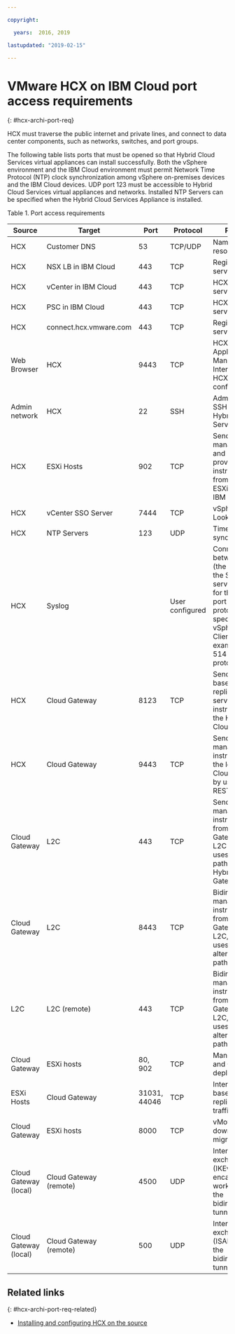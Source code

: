 ```yaml
---

copyright:

  years:  2016, 2019

lastupdated: "2019-02-15"

---
```

# VMware HCX on IBM Cloud port access requirements
{: #hcx-archi-port-req}

HCX must traverse the public internet and private lines, and connect to data center components, such as networks, switches, and port groups.

The following table lists ports that must be opened so that Hybrid Cloud Services virtual appliances can install successfully. Both the vSphere environment and the IBM Cloud environment must permit Network Time Protocol (NTP) clock synchronization among vSphere on-premises devices and the IBM Cloud devices. UDP port 123 must be accessible to Hybrid Cloud Services virtual appliances and networks. Installed NTP Servers can be specified when the Hybrid Cloud Services Appliance is installed.

Table 1. Port access requirements

| Source | Target       | Port | Protocol | Purpose         | Services |
|--------|--------------|------|----------|-----------------|----------|
| HCX    | Customer DNS | 53   | TCP/UDP  | Name resolution | DNS      |
| HCX    | NSX LB in IBM Cloud | 443 | TCP | Registration service | HTTPS |
| HCX    | vCenter in IBM Cloud | 443 | TCP | HCX REST service | HTTPS |
| HCX    | PSC in IBM Cloud | 443 | TCP | HCX REST service | HTTPS |
| HCX    | connect.hcx.vmware.com | 443 | TCP | Registration service | HTTPS |
| Web Browser | HCX | 9443 | TCP | HCX Virtual Appliance Management Interface for HCX system configuration | HTTPS |
| Admin network | HCX | 22 | SSH | Administrator SSH access to Hybrid Cloud Services | SSH |
| HCX | ESXi Hosts | 902 | TCP | Send management and provisioning instructions from HCX to ESXi Hosts in IBM Cloud. | Internal |
| HCX | vCenter SSO Server | 7444 | TCP | vSphere Lookup Service |  |
| HCX | NTP Servers | 123 | UDP | Time synchronization | |
| HCX | Syslog |   | User configured | Connection between HCX (the client) and the Syslog server. Values for the Syslog port and protocol are specified in the vSphere Web Client. For example, port 514 for UDP protocol. | |
| HCX | Cloud Gateway | 8123 | TCP | Send host-based replication service instructions to the Hybrid Cloud Gateway. | HTTP |
| HCX | Cloud Gateway | 9443 | TCP | Send management instructions to the local Hybrid Cloud Gateway by using the REST API. | HTTP</br>HTTPS |
| Cloud Gateway | L2C | 443 | TCP | Send management instructions from Cloud Gateway to L2C when L2C uses the same path as the Hybrid Cloud Gateway. | HTTP</br>HTTPS |
| Cloud Gateway | L2C | 8443 | TCP | Bidirectional management instructions from Cloud Gateway to L2C, when L2C uses an alternative data path. | HTTP</br>HTTPS |
| L2C | L2C (remote) | 443 | TCP | Bidirectional management instructions from Cloud Gateway to L2C, when L2C uses an alternative data path. | HTTP</br>HTTPS |
| Cloud Gateway | ESXi hosts | 80, 902  | TCP | Management and OVF deployment | Internal |
| ESXi Hosts | Cloud Gateway | 31031, 44046 | TCP | Internal host-based replication traffic | Internal |
| Cloud Gateway | ESXi hosts | 8000  | TCP | vMotion (zero downtime migration) |  |
| Cloud Gateway (local) | Cloud Gateway</br>(remote) | 4500  | UDP | Internet key exchange (IKEv2) to encapsulate workloads for the bidirectional tunnel | IPSEC |
| Cloud Gateway (local) | Cloud Gateway</br>(remote) | 500  | UDP | Internet key exchange (ISAKMP) for the bidirectional tunnel | IPSEC |

## Related links
{: #hcx-archi-port-req-related}

* [Installing and configuring HCX on the source](/docs/services/vmwaresolutions/archiref/hcx-archi?topic=vmware-solutions-hcx-archi-install-cfg-src)
